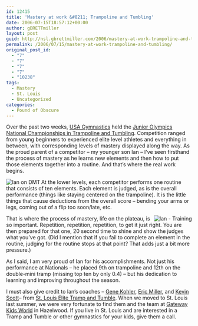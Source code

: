 ```yaml
---
id: 12415
title: 'Mastery at work &#8211; Trampoline and Tumbling'
date: 2006-07-15T18:57:12+00:00
author: gBRETTmiller
layout: post
guid: http://nsl.gbrettmiller.com/2006/mastery-at-work-trampoline-and-tumbling
permalink: /2006/07/15/mastery-at-work-trampoline-and-tumbling/
original_post_id:
  - "7"
  - "7"
  - "7"
  - "7"
  - "10238"
tags:
  - Mastery
  - St. Louis
  - Uncategorized
categories:
  - Pound of Obscure
---
```

Over the past two weeks, [USA Gymnastics](http://www.usa-gymnastics.org "USA Gymnastics") held the [Junior Olympics National Championships in Trampoline and Tumbling](http://www.usa-gymnastics.org/tt/2006/champs/index.htm "2006 National Championships - results"). Competition ranged from young beginners to experienced elite level athletes and everything in between, with corresponding levels of mastery displayed along the way. As the proud parent of a competitor &#8211; my younger son Ian &#8211; I&#8217;ve seen firsthand the process of mastery as he learns new elements and then how to put those elements together into a routine. And that&#8217;s where the real work begins.

[<img align="left" alt="Ian on DMT" title="Ian on DMT" src="https://i1.wp.com/static.flickr.com/53/191305026_fcdcd1010f_m.jpg?w=640" data-recalc-dims="1" />](http://www.flickr.com/photos/gbrettmiller/191305026/ "Ian on the Double Mini-Trampoline")At the lower levels, each competitor performs one routine that consists of ten elements. Each element is judged, as is the overall performance (things like staying centered on the trampoline). It is the little things that cause deductions from the overall score &#8211; bending your arms or legs, coming out of a flip too soon/late, etc.

[<img align="right" alt="Ian - Training" title="Ian - Training" src="https://i2.wp.com/static.flickr.com/59/191303646_ed16c8f279_m.jpg?w=640" data-recalc-dims="1" />](http://www.flickr.com/photos/gbrettmiller/191303646/ "Ian checking out the competition")That is where the process of mastery, life on the plateau, is so important. Repetition, repetition, repetition, to get it just right. You are then prepared for that one, 20 second time to shine and show the judges what you&#8217;ve got. (Did I mention that if you fail to complete an element in the routine, judging for the routine stops at that point? That adds just a bit more pressure.)

As I said, I am very proud of Ian for his accomplishments. Not just his performance at Nationals &#8211; he placed 9th on trampoline and 12th on the double-mini tramp (missing top ten by only 0.4) &#8211; but his dedication to learning and improving throughout the season.

I must also give credit to Ian&#8217;s coaches &#8211; [Gene Kohler](http://site.mawebcenters.com/gatewaykidsworld/coachesStaff.html "Coach Gene Kohler"), [Eric Miller](http://site.mawebcenters.com/gatewaykidsworld/coachesStaff.html#Eric "Coach Eric Miller"), and [Kevin Scott](http://site.mawebcenters.com/gatewaykidsworld/coachesStaff.html#Kevin "Coach Kevin Scott")&#8211; from [St. Louis Elite Tramp and Tumble](http://site.mawebcenters.com/gatewaykidsworld/team.html "St. Louis Elite Trampoline and Tumbling"). When we moved to St. Louis last summer, we were very fortunate to find them and the team at [Gateway Kids World](http://www.gatewaykidsworld.com/ "Gateway Kids World - A World Where Every Child can Succeed  (314-838-JUMP)") in Hazelwood. If you live in St. Louis and are interested in a Tramp and Tumble or other gymnastics for your kids, give them a call.  
 

  [](http://www.flickr.com/photos/gbrettmiller/191305026/ "Ian on the Double Mini-Trampoline")